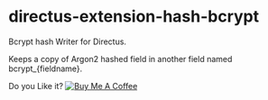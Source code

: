 # directus-extension-hash-bcrypt

Bcrypt hash Writer for Directus.

Keeps a copy of Argon2 hashed field in another field named bcrypt_{fieldname}.

Do you Like it?
[![Buy Me A Coffee](https://www.buymeacoffee.com/assets/img/custom_images/orange_img.png)](https://www.buymeacoffee.com/rbicelli)
